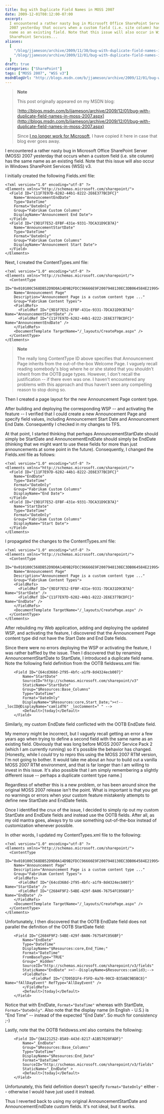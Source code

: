 ```yaml
---
title: Bug with Duplicate Field Names in MOSS 2007
date: 2009-12-01T08:12:00-07:00
excerpt:
  I encountered a rather nasty bug in Microsoft Office SharePoint Server (MOSS)
  2007 yesterday that occurs when a custom field (i.e. site column) has the same
  name as an existing field. Note that this issue will also occur in Windows
  SharePoint Services...
aliases:
  [
    "/blog/jjameson/archive/2009/11/30/bug-with-duplicate-field-names-in-moss-2007.aspx",
    "/blog/jjameson/archive/2009/12/01/bug-with-duplicate-field-names-in-moss-2007.aspx",
  ]
draft: true
categories: ["SharePoint"]
tags: ["MOSS 2007", "WSS v3"]
msdnBlogUrl: "http://blogs.msdn.com/b/jjameson/archive/2009/12/01/bug-with-duplicate-field-names-in-moss-2007.aspx"
---
```


> **Note**
>
> This post originally appeared on my MSDN blog:
>
> [http://blogs.msdn.com/b/jjameson/archive/2009/12/01/bug-with-duplicate-field-names-in-moss-2007.aspx](http://blogs.msdn.com/b/jjameson/archive/2009/12/01/bug-with-duplicate-field-names-in-moss-2007.aspx)
>
> Since
> [I no longer work for Microsoft](/blog/jjameson/2011/09/02/last-day-with-microsoft),
> I have copied it here in case that blog ever goes away.

I encountered a rather nasty bug in Microsoft Office SharePoint Server (MOSS)
2007 yesterday that occurs when a custom field (i.e. site column) has the same
name as an existing field. Note that this issue will also occur in Windows
SharePoint Services (WSS) v3.

I initially created the following Fields.xml file:

```
<?xml version="1.0" encoding="utf-8" ?>
<Elements xmlns="http://schemas.microsoft.com/sharepoint/">
  <Field ID="{11F7E97D-6282-44b1-8222-2E6E377BCDFC}"
    Name="AnnouncementEndDate"
    Type="DateTime"
    Format="DateOnly"
    Group="Fabrikam Custom Columns"
    DisplayName="Announcement End Date">
  </Field>
  <Field ID="{9D1F7E52-EFBF-431e-9331-7DCA31D9CB7A}"
    Name="AnnouncementStartDate"
    Type="DateTime"
    Format="DateOnly"
    Group="Fabrikam Custom Columns"
    DisplayName="Announcement Start Date">
  </Field>
</Elements>
```

Next, I created the ContentTypes.xml file:

```
<?xml version="1.0" encoding="utf-8" ?>
<Elements xmlns="http://schemas.microsoft.com/sharepoint/">
  <ContentType
    ID="0x010100C568DB52D9D0A14D9B2FDCC96666E9F2007948130EC3DB064584E219954237AF390064DEA0F50FC8C147B0B6EA0636C4A7D400EF37EB6F40C54a21A3872B1E6CA5BC0A"
    Name="Announcement Page"
    Description="Announcement Page is a custom content type ..."
    Group="Fabrikam Content Types">
    <FieldRefs>
      <FieldRef ID="{9D1F7E52-EFBF-431e-9331-7DCA31D9CB7A}" Name="AnnouncementStartDate" />
      <FieldRef ID="{11F7E97D-6282-44b1-8222-2E6E377BCDFC}" Name="AnnouncementEndDate" />
    </FieldRefs>
    <DocumentTemplate TargetName="/_layouts/CreatePage.aspx" />
  </ContentType>
</Elements>
```

> **Note**
>
> The really long ContentType ID above specifies that Announcement Page inherits
> from the out-of-the-box Welcome Page. I vaguely recall reading somebody's blog
> where he or she stated that you shouldn't inherit from the OOTB page types.
> However, I don't recall the justification -- if there even was one. I haven't
> encountered any problems with this approach and thus haven't seen any
> compelling reason to stop doing so.

Then I created a page layout for the new Announcement Page content type.

After building and deploying the corresponding WSP -- and activating the feature
-- I verified that I could create a new Announcement Page and specify field
values, including Announcement Start Date and Announcement End Date.
Consequently I checked in my changes to TFS.

At that point, I started thinking that perhaps AnnouncementStartDate should
simply be StartDate and AnnouncementEndDate should simply be EndDate (thinking
that we might want to use these fields for more than just announcements at some
point in the future). Consequently, I changed the Fields.xml file as follows:

```
<?xml version="1.0" encoding="utf-8" ?>
<Elements xmlns="http://schemas.microsoft.com/sharepoint/">
  <Field ID="{11F7E97D-6282-44b1-8222-2E6E377BCDFC}"
    Name="EndDate"
    Type="DateTime"
    Format="DateOnly"
    Group="Fabrikam Custom Columns"
    DisplayName="End Date">
  </Field>
  <Field ID="{9D1F7E52-EFBF-431e-9331-7DCA31D9CB7A}"
    Name="StartDate"
    Type="DateTime"
    Format="DateOnly"
    Group="Fabrikam Custom Columns"
    DisplayName="Start Date">
  </Field>
</Elements>
```

I propagated the changes to the ContentTypes.xml file:

```
<?xml version="1.0" encoding="utf-8" ?>
<Elements xmlns="http://schemas.microsoft.com/sharepoint/">
  <ContentType
    ID="0x010100C568DB52D9D0A14D9B2FDCC96666E9F2007948130EC3DB064584E219954237AF390064DEA0F50FC8C147B0B6EA0636C4A7D400EF37EB6F40C54a21A3872B1E6CA5BC0A"
    Name="Announcement Page"
    Description="Announcement Page is a custom content type ..."
    Group="Fabrikam Content Types">
    <FieldRefs>
      <FieldRef ID="{9D1F7E52-EFBF-431e-9331-7DCA31D9CB7A}" Name="StartDate" />
      <FieldRef ID="{11F7E97D-6282-44b1-8222-2E6E377BCDFC}" Name="EndDate" />
    </FieldRefs>
    <DocumentTemplate TargetName="/_layouts/CreatePage.aspx" />
  </ContentType>
</Elements>
```

After rebuilding my Web application, adding and deploying the updated WSP, and
activating the feature, I discovered that the Announcement Page content type did
not have the Start Date and End Date fields.

Since there were no errors deploying the WSP or activating the feature, I was
rather baffled by the issue. Then I discovered that by renaming
AnnouncementStartDate to StartDate, I introduced a duplicate field name. Note
the following field definition from the OOTB fieldswss.xml file:

```
    <Field ID="{64cd368d-2f95-4bfc-a1f9-8d4324ecb007}"
        Name="StartDate"
        SourceID="http://schemas.microsoft.com/sharepoint/v3"
        StaticName="StartDate"
        Group="$Resources:Base_Columns"
        Type="DateTime"
        Format="DateOnly"
        DisplayName="$Resources:core,Start_Date;"><!-- _locID@DisplayName="camlidT6" _locComment=" " -->
        <Default>[today]</Default>
    </Field>
```

Similarly, my custom EndDate field conflicted with the OOTB EndDate field.

My memory might be incorrect, but I vaguely recall getting an error a few years
ago when trying to define a second field with the same name as an existing
field. Obviously that was long before MOSS 2007 Service Pack 2 (which I am
currently running) so it's possible the behavior has changed. [Honestly, while I
*could* try to repro this using the MOSS 2007 RTM version, I'm not going to
bother. It would take me about an hour to build out a vanilla MOSS 2007 RTM
environment, and that is far longer than I am willing to invest in this issue.
It's also possible that I am simply remembering a slightly different issue --
perhaps a duplicate content type name.]

Regardless of whether this is a new problem, or has been around since the
original MOSS 2007 release isn't the point. What is important is that you get no
warnings or errors when your custom feature mistakenly attempts to define new
StartDate and EndDate fields.

Once I identified the crux of the issue, I decided to simply rip out my custom
StartDate and EndDate fields and instead use the OOTB fields. After all, as my
old mantra goes, always try to use something out-of-the-box instead of
customization whenever possible.

In other words, I updated my ContentTypes.xml file to the following:

```
<?xml version="1.0" encoding="utf-8" ?>
<Elements xmlns="http://schemas.microsoft.com/sharepoint/">
  <ContentType
    ID="0x010100C568DB52D9D0A14D9B2FDCC96666E9F2007948130EC3DB064584E219954237AF390064DEA0F50FC8C147B0B6EA0636C4A7D400EF37EB6F40C54a21A3872B1E6CA5BC0A"
    Name="Announcement Page"
    Description="Announcement Page is a custom content type ..."
    Group="Fabrikam Content Types">
    <FieldRefs>
      <FieldRef ID="{64cd368d-2f95-4bfc-a1f9-8d4324ecb007}" Name="StartDate" />
      <FieldRef ID="{2684F9F2-54BE-429f-BA06-76754FC056BF}" Name="EndDate" />
    </FieldRefs>
    <DocumentTemplate TargetName="/_layouts/CreatePage.aspx" />
  </ContentType>
</Elements>
```

Unfortunately, I then discovered that the OOTB EndDate field does not parallel
the definition of the OOTB StartDate field:

```
    <Field ID="{2684F9F2-54BE-429f-BA06-76754FC056BF}"
        Name="EndDate"
        Type="DateTime"
        DisplayName="$Resources:core,End_Time;"
        Format="DateTime"
        FromBaseType="TRUE"
        Group="_Hidden"
        SourceID="http://schemas.microsoft.com/sharepoint/v3/fields"
        StaticName="EndDate" ><!--DisplayName=$Resources:camlid3;-->
        <FieldRefs>
            <FieldRef ID="{7D95D1F4-F5FD-4a70-90CD-B35ABC9B5BC8}" Name="fAllDayEvent" RefType="AllDayEvent" />
        </FieldRefs>
        <Default>[today]</Default>
    </Field>
```

Notice that with EndDate, `Format="DateTime"` whereas with StartDate,
`Format="DateOnly"`. Also note that the display name (in English - U.S.) is "End
Time" -- instead of the expected "End Date". So much for consistency ;-)

Lastly, note that the OOTB fieldswss.xml also contains the following:

```
    <Field ID="{8A121252-85A9-443d-8217-A1B57020FADF}"
        Name="_EndDate"
        Group="$Resources:Base_Columns"
        Type="DateTime"
        DisplayName="$Resources:End_Date"
        Format="DateTime"
        SourceID="http://schemas.microsoft.com/sharepoint/v3/fields"
        StaticName="_EndDate" >
        <Default>[today]</Default>
    </Field>
```

Unfortunately, this field definition doesn't specify `Format="DateOnly"` either
-- otherwise I would have just used it instead.

Thus I reverted back to using my original AnnouncementStartDate and
AnnouncementEndDate custom fields. It's not ideal, but it works.
